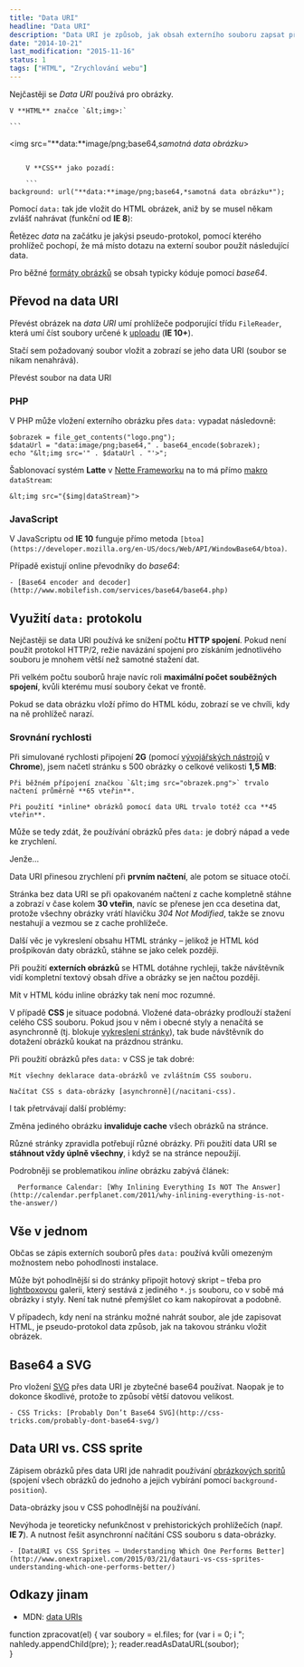 ```yaml
---
title: "Data URI"
headline: "Data URI"
description: "Data URI je způsob, jak obsah externího souboru zapsat přímo do HTML/CSS."
date: "2014-10-21"
last_modification: "2015-11-16"
status: 1
tags: ["HTML", "Zrychlování webu"]
---
```


Nejčastěji se *Data URI* používá pro obrázky.

    V **HTML** značce `&lt;img>:`

    ```
&lt;img src="**data:**image/png;base64,*samotná data obrázku*>
```

    V **CSS** jako pozadí:

    ```
background: url("**data:**image/png;base64,*samotná data obrázku*");
```

Pomocí `data:` tak jde vložit do HTML obrázek, aniž by se musel někam zvlášť nahrávat (funkční od **IE 8**):

Řetězec *data* na začátku je jakýsi pseudo-protokol, pomocí kterého prohlížeč pochopí, že má místo dotazu na externí soubor použít následující data.

Pro běžné [formáty obrázků](/format-obrazku) se obsah typicky kóduje pomocí *base64*.

## Převod na data URI

Převést obrázek na *data URI* umí prohlížeče podporující třídu `FileReader`, která umí číst soubory určené k [uploadu](/upload#filereader) (**IE 10+**).

Stačí sem požadovaný soubor vložit a zobrazí se jeho data URI (soubor se nikam nenahrává).

  Převést soubor na data URI

### PHP

V PHP může vložení externího obrázku přes `data:` vypadat následovně:

```
$obrazek = file_get_contents("logo.png");
$dataUrl = "data:image/png;base64," . base64_encode($obrazek);
echo "&lt;img src='" . $dataUrl . "'>";
```

Šablonovací systém **Latte** v [Nette Frameworku](/nette) na to má přímo [makro](https://doc.nette.org/cs/2.1/default-helpers#toc-datastream) `dataStream`:

```
&lt;img src="{$img|dataStream}">
```

### JavaScript

V JavaScriptu od **IE 10** funguje přímo metoda `[btoa](https://developer.mozilla.org/en-US/docs/Web/API/WindowBase64/btoa)`.

Případě existují online převodníky do *base64*:

    - [Base64 encoder and decoder](http://www.mobilefish.com/services/base64/base64.php)

## Využití `data:` protokolu

Nejčastěji se data URI používá ke snížení počtu **HTTP spojení**. Pokud není použit protokol HTTP/2, režie navázání spojení pro získáním jednotlivého souboru je mnohem větší než samotné stažení dat.

Při velkém počtu souborů hraje navíc roli **maximální počet souběžných spojení**, kvůli kterému musí soubory čekat ve frontě.

Pokud se data obrázku vloží přímo do HTML kódu, zobrazí se ve chvíli, kdy na ně prohlížeč narazí.

### Srovnání rychlosti

Při simulované rychlosti připojení **2G** (pomocí [vývojářských nástrojů](/vyvojarske-nastroje) v **Chrome**), jsem načetl stránku s 500 obrázky o celkové velikosti **1,5 MB**:

    Při běžném přípojení značkou `&lt;img src="obrazek.png">` trvalo načtení průměrně **65 vteřin**.

    Při použití *inline* obrázků pomocí data URL trvalo totéž cca **45 vteřin**.

Může se tedy zdát, že používání obrázků přes `data:` je dobrý nápad a vede ke zrychlení.

Jenže…

Data URI přinesou zrychlení při **prvním načtení**, ale potom se situace otočí.

Stránka bez data URI se při opakovaném načtení z cache kompletně stáhne a zobrazí v čase kolem **30 vteřin**, navíc se přenese jen cca desetina dat, protože všechny obrázky vrátí hlavičku *304 Not Modified*, takže se znovu nestahují a vezmou se z cache prohlížeče.

Další věc je vykreslení obsahu HTML stránky – jelikož je HTML kód prošpikován daty obrázků, stáhne se jako celek později.

Při použití **externích obrázků** se HTML dotáhne rychleji, takže návštěvník vidí kompletní textový obsah dříve a obrázky se jen načtou později.

Mít v HTML kódu inline obrázky tak není moc rozumné.

V případě **CSS** je situace podobná. Vložené data-obrázky prodlouží stažení celého CSS souboru. Pokud jsou v něm i obecné styly a nenačítá se asynchronně (tj. blokuje [vykreslení stránky](/vykreslovani)), tak bude návštěvník do dotažení obrázků koukat na prázdnou stránku.

Při použití obrázků přes `data:` v CSS je tak dobré:

    Mít všechny deklarace data-obrázků ve zvláštním CSS souboru.

    Načítat CSS s data-obrázky [asynchronně](/nacitani-css).

I tak přetrvávají další problémy:

  Změna jediného obrázku **invaliduje cache** všech obrázků na stránce.

  Různé stránky zpravidla potřebují různé obrázky. Při použití data URI se **stáhnout vždy úplně všechny**, i když se na stránce nepoužijí.

Podrobněji se problematikou *inline* obrázku zabývá článek:

      Performance Calendar: [Why Inlining Everything Is NOT The Answer](http://calendar.perfplanet.com/2011/why-inlining-everything-is-not-the-answer/)

## Vše v jednom

Občas se zápis externích souborů přes `data:` používá kvůli omezeným možnostem nebo pohodlnosti instalace.

Může být pohodlnější si do stránky připojit hotový skript – třeba pro [lightboxovou](/lightbox) galerii, který sestává z jediného `*.js` souboru, co v sobě má obrázky i styly. Není tak nutné přemýšlet co kam nakopírovat a podobně.

V případech, kdy není na stránku možné nahrát soubor, ale jde zapisovat HTML, je pseudo-protokol data způsob, jak na takovou stránku vložit obrázek.

## Base64 a SVG

Pro vložení [SVG](/svg) přes data URI je zbytečné base64 používat. Naopak je to dokonce škodlivé, protože to způsobí větší datovou velikost.

    - CSS Tricks: [Probably Don’t Base64 SVG](http://css-tricks.com/probably-dont-base64-svg/)

## Data URI vs. CSS sprite

Zápisem obrázků přes data URI jde nahradit používání [obrázkových spritů](/css-sprite) (spojení všech obrázků do jednoho a jejich vybírání pomocí `background-position`).

Data-obrázky jsou v CSS pohodlnější na používání.

Nevýhoda je teoreticky nefunkčnost v prehistorických prohlížečích (např. **IE 7**). A nutnost řešit asynchronní načítání CSS souboru s data-obrázky.

    - [DataURI vs CSS Sprites – Understanding Which One Performs Better](http://www.onextrapixel.com/2015/03/21/datauri-vs-css-sprites-understanding-which-one-performs-better/)

## Odkazy jinam

  - MDN: [data URIs](https://developer.mozilla.org/en-US/docs/Web/HTTP/data_URIs)

function zpracovat(el) {
    var soubory = el.files;
    for (var i = 0; i ";
        nahledy.appendChild(pre);
    };
    reader.readAsDataURL(soubor);    
}